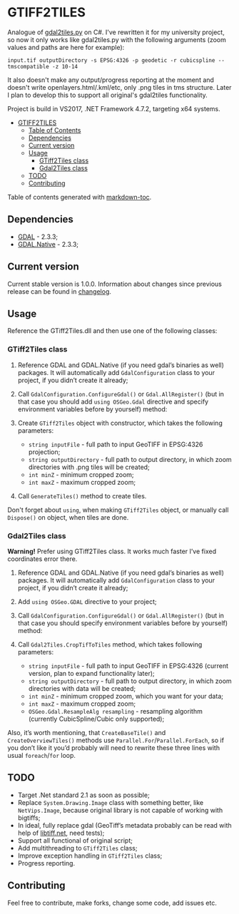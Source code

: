 # GTIFF2TILES

Analogue of [gdal2tiles.py](https://github.com/OSGeo/gdal/blob/master/gdal/swig/python/scripts/gdal2tiles.py) on C#. I've rewritten it for my university project, so now it only works like gdal2tiles.py with the following arguments (zoom values and paths are here for example):

```con
input.tif outputDirectory -s EPSG:4326 -p geodetic -r cubicspline --tmscompatible -z 10-14
```

It also doesn't make any output/progress reporting at the moment and doesn't write openlayers.html/.kml/etc, only .png tiles in tms structure. Later I plan to develop this to support all original's gdal2tiles functionality.

Project is build in VS2017, .NET Framework 4.7.2, targeting x64 systems.

- [GTIFF2TILES](#gtiff2tiles)
  * [Table of Contents](#table-of-contents)
  * [Dependencies](#dependencies)
  * [Current version](#current-version)
  * [Usage](#usage)
    + [GTiff2Tiles class](#gtiff2tiles-class)
    + [Gdal2Tiles class](#gdal2tiles-class)
  * [TODO](#todo)
  * [Contributing](#contributing)

Table of contents generated with [markdown-toc](http://ecotrust-canada.github.io/markdown-toc/ ).


## Dependencies

- [GDAL](https://www.nuget.org/packages/GDAL/) - 2.3.3;
- [GDAL.Native](https://www.nuget.org/packages/GDAL.Native/) - 2.3.3;

## Current version

Current stable version is 1.0.0. Information about changes since previous release can be found in [changelog](https://github.com/Gigas002/GTiff2Tiles/blob/master/CHANGELOG.md).

## Usage

Reference the GTiff2Tiles.dll and then use one of the following classes:

### GTiff2Tiles class

1. Reference GDAL and GDAL.Native (if you need gdal’s binaries as well) packages. It will automatically add `GdalConfiguration` class to your project, if you didn’t create it already;

2. Call `GdalConfiguration.ConfigureGdal()` or `Gdal.AllRegister()` (but in that case you should add `using OSGeo.Gdal` directive and specify environment variables before by yourself) method:
3. Create `GTiff2Tiles` object with constructor, which takes the following parameters:
   - `string inputFile` - full path to input GeoTIFF in EPSG:4326 projection;
   - `string outputDirectory` - full path to output directory, in which zoom directories with .png tiles will be created;
   - `int minZ` - minimum cropped zoom;
   - `int maxZ` - maximum cropped zoom;
4. Call `GenerateTiles()` method to create tiles.

Don't forget about `using`, when making `GTiff2Tiles` object, or manually call `Dispose()` on object, when tiles are done.

### Gdal2Tiles class

**Warning!** Prefer using GTiff2Tiles class. It works much faster I’ve fixed coordinates error there.

1. Reference GDAL and GDAL.Native (if you need gdal’s binaries as well) packages. It will automatically add `GdalConfiguration` class to your project, if you didn’t create it already;
2. Add `using OSGeo.GDAL` directive to your project;
3. Call `GdalConfiguration.ConfigureGdal()` or `Gdal.AllRegister()` (but in that case you should specify environment variables before by yourself) method:
4. Call `Gdal2Tiles.CropTifToTiles` method, which takes following parameters:

   - `string inputFile` - full path to input GeoTIFF in EPSG:4326 (current version, plan to expand functionality later);
   - `string outputDirectory` - full path to output directory, in which zoom directories with data will be created;
   - `int minZ` - minimum cropped zoom, which you want for your data;
   - `int maxZ` - maximum cropped zoom;
   - `OSGeo.Gdal.ResampleAlg resampling` - resampling algorithm (currently CubicSpline/Cubic only supported);

Also, it’s worth mentioning, that `CreateBaseTile()` and `CreateOverviewTiles()` methods use `Parallel.For`/`Parallel.ForEach`, so if you don’t like it you’d probably will need to rewrite these three lines with usual `foreach`/`for` loop.

## TODO

- Target .Net standard 2.1 as soon as possible;
- Replace `System.Drawing.Image` class with something better, like `NetVips.Image`, because original library is not capable of working with bigtiffs;
- In ideal, fully replace gdal (GeoTiff’s metadata probably can be read with help of [libtiff.net](https://github.com/BitMiracle/libtiff.net), need tests);
- Support all functional of original script;
- Add multithreading to `GTiff2Tiles` class;
- Improve exception handling in `GTiff2Tiles` class;
- Progress reporting.

## Contributing

Feel free to contribute, make forks, change some code, add issues etc.
